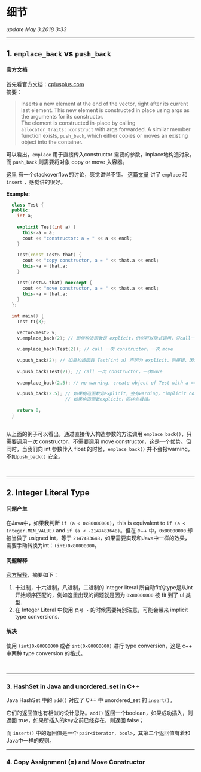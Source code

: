 # 细节
_update May 3,2018  3:33_

---

## 1. `emplace_back` vs `push_back`
#### 官方文档
首先看官方文档：[cplusplus.com](http://www.cplusplus.com/reference/vector/vector/emplace_back/)  
摘要：
> Inserts a new element at the end of the vector, right after its current last element. This new element is constructed in place using args as the arguments for its constructor.  
> The element is constructed in-place by calling `allocator_traits::construct` with args forwarded. A similar member function exists, `push_back`, which either copies or moves an existing object into the container.

可以看出，`emplace` 用于直接传入constructor 需要的参数，inplace地构造对象。而 `push_back` 则需要将对象 copy or move 入容器。

[这里](https://stackoverflow.com/questions/10890653/why-would-i-ever-use-push-back-instead-of-emplace-back?utm_medium=organic&utm_source=google_rich_qa&utm_campaign=google_rich_qa) 有一个stackoverflow的讨论，感觉讲得不错。
[这篇文章](http://blog.guorongfei.com/2016/03/16/cppx-stdlib-empalce/) 讲了 `emplace` 和 `insert` ，感觉讲的很好。

**Example:**
```cpp
  class Test {
  public:
    int a;
  
    explicit Test(int a) {
      this->a = a;
      cout << "constructor: a = " << a << endl;
    }
  
    Test(const Test& that) {
      cout << "copy constructor, a = " << that.a << endl;
      this->a = that.a;
    }
  
    Test(Test&& that) noexcept {
      cout << "move constructor, a = " << that.a << endl;
      this->a = that.a;
    }
  };
  
  int main() {
    Test t1{3};

    vector<Test> v;
    v.emplace_back(2); // 即使构造函数是 explicit，仍然可以隐式调用，只call一次constructor, no copy，no move
    
    v.emplace_back(Test(2)); // call 一次 constructor，一次 move
    
    v.push_back(2); // 如果构造函数 Test(int a) 声明为 explicit，则报错，因为无法隐式调用
    
    v.push_back(Test(2)); // call 一次 constructor，一次move
    
    v.emplace_back(2.5); // no warning, create object of Test with a == 2
    
    v.push_back(2.5); // 如果构造函数非explicit，会有warning，"implicit conversion from 'double' to 'int'"
                      // 如果构造函数explicit，同样会报错。
    
    return 0;
  }
  
```

从上面的例子可以看出，通过直接传入构造参数的方法调用 `emplace_back()`，只需要调用一次 constructor，不需要调用 move constructor，这是一个优势。但同时，当我们向 int 参数传入 float 的时候，`emplace_back()` 并不会报warning，不如`push_back()` 安全。

<br>

---

## 2. Integer Literal Type
#### 问题产生
在Java中，如果我判断 `if (a < 0x80000000)`，this is equivalent to `if (a < Integer.MIN_VALUE)` and `if (a < -2147483648)`。但在 c++ 中，`0x80000000` 却被当做了 usigned int，等于 `2147483648`，如果需要实现和Java中一样的效果，需要手动转换为int：`(int)0x80000000`。

#### 问题解释
[官方解释](http://en.cppreference.com/w/cpp/language/integer_literal)，摘要如下：

1. 十进制，十六进制，八进制，二进制的 integer literal 所自动fit的type是从int开始顺序匹配的，例如这里出现的问题就是因为 `0x80000000` 被 fit 到了 ul 类型.
2. 在 Integer Literal 中使用 `负号 -` 的时候需要特别注意，可能会带来 implicit type conversions.

#### 解决
使用 `(int)0x80000000` 或者 `int(0x80000000)` 进行 type conversion，这是 c++ 中两种 type conversion 的格式。

<br>

---

### 3. HashSet in Java and unordered_set in C++
Java HashSet 中的 `add()` 对应了 C++ 中 unordered_set 的 `insert()`。

它们的返回值也有相似的设计思路。`add()` 返回一个boolean，如果成功插入，则返回 true，如果所插入的key之前已经存在，则返回 false；

而 `insert()` 中的返回值是一个 `pair<iterator, bool>`，其第二个返回值有着和Java中一样的规则。

---

### 4. Copy Assignment (=) and Move Constructor










































